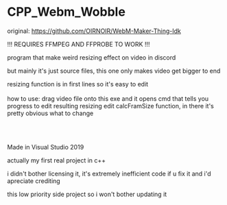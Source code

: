 # CPP_Webm_Wobble
original: https://github.com/OIRNOIR/WebM-Maker-Thing-Idk

!!! REQUIRES FFMPEG AND FFPROBE TO WORK !!!

program that make weird resizing effect on video in discord

but mainly it's just source files, this one only makes video get bigger to end

resizing function is in first lines so it's easy to edit
 <br/><br/>
 how to use:
drag video file onto this exe and it opens cmd that tells you progress
to edit resulting resizing edit calcFramSize function, in there it's pretty obvious what to change
 
 <br/><br/>
 
Made in Visual Studio 2019 

actually my first real project in c++

i didn't bother licensing it, it's extremely inefficient code
if u fix it and i'd apreciate crediting

this low priority side project so i won't bother updating it
